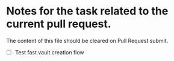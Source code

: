 # Notes for the task related to the current pull request.

The content of this file should be cleared on Pull Request submit.

- [ ] Test fast vault creation flow
